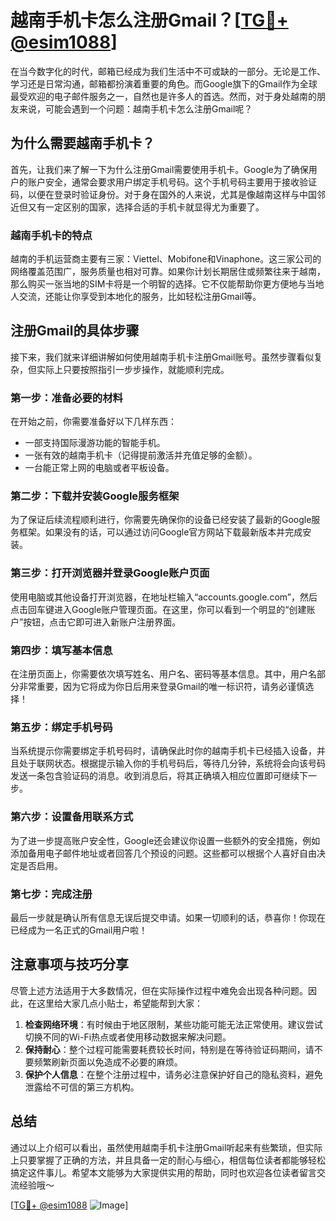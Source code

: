 # 越南手机卡怎么注册Gmail？[[TG💪+ @esim1088](https://t.me/s/esim1088)]

在当今数字化的时代，邮箱已经成为我们生活中不可或缺的一部分。无论是工作、学习还是日常沟通，邮箱都扮演着重要的角色。而Google旗下的Gmail作为全球最受欢迎的电子邮件服务之一，自然也是许多人的首选。然而，对于身处越南的朋友来说，可能会遇到一个问题：越南手机卡怎么注册Gmail呢？

## 为什么需要越南手机卡？

首先，让我们来了解一下为什么注册Gmail需要使用手机卡。Google为了确保用户的账户安全，通常会要求用户绑定手机号码。这个手机号码主要用于接收验证码，以便在登录时验证身份。对于身在国外的人来说，尤其是像越南这样与中国邻近但又有一定区别的国家，选择合适的手机卡就显得尤为重要了。

### 越南手机卡的特点

越南的手机运营商主要有三家：Viettel、Mobifone和Vinaphone。这三家公司的网络覆盖范围广，服务质量也相对可靠。如果你计划长期居住或频繁往来于越南，那么购买一张当地的SIM卡将是一个明智的选择。它不仅能帮助你更方便地与当地人交流，还能让你享受到本地化的服务，比如轻松注册Gmail等。

## 注册Gmail的具体步骤

接下来，我们就来详细讲解如何使用越南手机卡注册Gmail账号。虽然步骤看似复杂，但实际上只要按照指引一步步操作，就能顺利完成。

### 第一步：准备必要的材料

在开始之前，你需要准备好以下几样东西：

- 一部支持国际漫游功能的智能手机。
- 一张有效的越南手机卡（记得提前激活并充值足够的金额）。
- 一台能正常上网的电脑或者平板设备。

### 第二步：下载并安装Google服务框架

为了保证后续流程顺利进行，你需要先确保你的设备已经安装了最新的Google服务框架。如果没有的话，可以通过访问Google官方网站下载最新版本并完成安装。

### 第三步：打开浏览器并登录Google账户页面

使用电脑或其他设备打开浏览器，在地址栏输入“accounts.google.com”，然后点击回车键进入Google账户管理页面。在这里，你可以看到一个明显的“创建账户”按钮，点击它即可进入新账户注册界面。

### 第四步：填写基本信息

在注册页面上，你需要依次填写姓名、用户名、密码等基本信息。其中，用户名部分非常重要，因为它将成为你日后用来登录Gmail的唯一标识符，请务必谨慎选择！

### 第五步：绑定手机号码

当系统提示你需要绑定手机号码时，请确保此时你的越南手机卡已经插入设备，并且处于联网状态。根据提示输入你的手机号码后，等待几分钟，系统将会向该号码发送一条包含验证码的消息。收到消息后，将其正确填入相应位置即可继续下一步。

### 第六步：设置备用联系方式

为了进一步提高账户安全性，Google还会建议你设置一些额外的安全措施，例如添加备用电子邮件地址或者回答几个预设的问题。这些都可以根据个人喜好自由决定是否启用。

### 第七步：完成注册

最后一步就是确认所有信息无误后提交申请。如果一切顺利的话，恭喜你！你现在已经成为一名正式的Gmail用户啦！

## 注意事项与技巧分享

尽管上述方法适用于大多数情况，但在实际操作过程中难免会出现各种问题。因此，在这里给大家几点小贴士，希望能帮到大家：

1. **检查网络环境**：有时候由于地区限制，某些功能可能无法正常使用。建议尝试切换不同的Wi-Fi热点或者使用移动数据来解决问题。
2. **保持耐心**：整个过程可能需要耗费较长时间，特别是在等待验证码期间，请不要频繁刷新页面以免造成不必要的麻烦。
3. **保护个人信息**：在整个注册过程中，请务必注意保护好自己的隐私资料，避免泄露给不可信的第三方机构。

## 总结

通过以上介绍可以看出，虽然使用越南手机卡注册Gmail听起来有些繁琐，但实际上只要掌握了正确的方法，并且具备一定的耐心与细心，相信每位读者都能够轻松搞定这件事儿。希望本文能够为大家提供实用的帮助，同时也欢迎各位读者留言交流经验哦～

[[TG💪+ @esim1088](https://t.me/s/esim1088) ![Image](https://i.postimg.cc/4NQfJmqS/Snipaste-2025-05-13-00-14-12.png)]